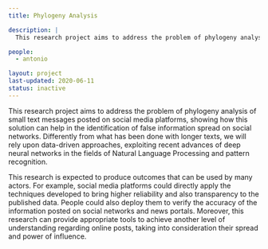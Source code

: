 ```yaml
---
title: Phylogeny Analysis

description: |
  This research project aims to address the problem of phylogeny analysis of small text messages posted on social media platforms, showing how this solution can help in the identification of false information spread on social networks.

people:
  - antonio

layout: project
last-updated: 2020-06-11
status: inactive
---
```

This research project aims to address the problem of phylogeny analysis of small text messages posted on social media platforms, showing how this solution can help in the identification of false information spread on social networks. Differently from what has been done with longer texts, we will rely upon data-driven approaches, exploiting recent advances of deep neural networks in the fields of Natural Language Processing and pattern recognition.

This research is expected to produce outcomes that can be used by many actors. For example, social media platforms could directly apply the techniques developed to bring higher reliability and also transparency to the published data. People could also deploy them to verify the accuracy of the information posted on social networks and news portals. Moreover, this research can provide appropriate tools to achieve another level of understanding regarding online posts, taking into consideration their spread and power of influence.
